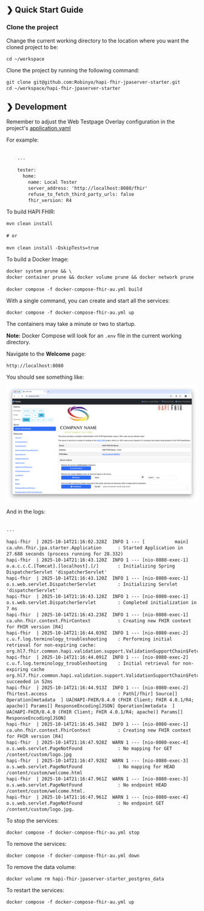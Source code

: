 ## ❯ Quick Start Guide

### Clone the project

Change the current working directory to the location where you want the cloned project to be:

```
cd ~/workspace
```

Clone the project by running the following command:

```
git clone git@github.com:Robinyo/hapi-fhir-jpaserver-starter.git
cd ~/workspace/hapi-fhir-jpaserver-starter
``` 

## ❯ Development

Remember to adjust the Web Testpage Overlay configuration in the project's [application.yaml](https://github.com/Robinyo/hapi-fhir-jpaserver-starter/blob/master/src/main/resources/application.yaml)

For example:

```

    ...

    tester:
      home:
        name: Local Tester
        server_address: 'http://localhost:8080/fhir'
        refuse_to_fetch_third_party_urls: false
        fhir_version: R4
```

To build HAPI FHIR:

```
mvn clean install

# or

mvn clean install -DskipTests=true
```

To build a Docker Image:

```
docker system prune && \
docker container prune && docker volume prune && docker network prune

docker compose -f docker-compose-fhir-au.yml build
```

With a single command, you can create and start all the services:

```
docker compose -f docker-compose-fhir-au.yml up
```

The containers may take a minute or two to startup.

**Note:** Docker Compose will look for an `.env` file in the current working directory.

Navigate to the **Welcome** page: 

```
http://localhost:8080
```

You should see something like:

<p align="center">
  <img src="https://github.com/Robinyo/hapi-fhir-jpaserver-starter/blob/master/docs/screen-shots/welcome.png" alt="Welcome page"/>
</p>

And in the logs:

```

...

hapi-fhir  | 2025-10-14T21:16:02.328Z  INFO 1 --- [           main] ca.uhn.fhir.jpa.starter.Application      : Started Application in 27.688 seconds (process running for 28.332)
hapi-fhir  | 2025-10-14T21:16:43.120Z  INFO 1 --- [nio-8080-exec-1] o.a.c.c.C.[Tomcat].[localhost].[/]       : Initializing Spring DispatcherServlet 'dispatcherServlet'
hapi-fhir  | 2025-10-14T21:16:43.120Z  INFO 1 --- [nio-8080-exec-1] o.s.web.servlet.DispatcherServlet        : Initializing Servlet 'dispatcherServlet'
hapi-fhir  | 2025-10-14T21:16:43.128Z  INFO 1 --- [nio-8080-exec-1] o.s.web.servlet.DispatcherServlet        : Completed initialization in 7 ms
hapi-fhir  | 2025-10-14T21:16:43.238Z  INFO 1 --- [nio-8080-exec-1] ca.uhn.fhir.context.FhirContext          : Creating new FHIR context for FHIR version [R4]
hapi-fhir  | 2025-10-14T21:16:44.039Z  INFO 1 --- [nio-8080-exec-2] c.u.f.log.terminology_troubleshooting    : Performing initial retrieval for non-expiring cache: org.hl7.fhir.common.hapi.validation.support.ValidationSupportChain$FetchAllKey@4d61a2b
hapi-fhir  | 2025-10-14T21:16:44.091Z  INFO 1 --- [nio-8080-exec-2] c.u.f.log.terminology_troubleshooting    : Initial retrieval for non-expiring cache org.hl7.fhir.common.hapi.validation.support.ValidationSupportChain$FetchAllKey@4d61a2b succeeded in 52ms
hapi-fhir  | 2025-10-14T21:16:44.913Z  INFO 1 --- [nio-8080-exec-2] fhirtest.access                          : Path[/fhir] Source[] Operation[metadata  ] UA[HAPI-FHIR/8.4.0 (FHIR Client; FHIR 4.0.1/R4; apache)] Params[] ResponseEncoding[JSON] Operation[metadata  ] UA[HAPI-FHIR/8.4.0 (FHIR Client; FHIR 4.0.1/R4; apache)] Params[] ResponseEncoding[JSON]
hapi-fhir  | 2025-10-14T21:16:45.348Z  INFO 1 --- [nio-8080-exec-1] ca.uhn.fhir.context.FhirContext          : Creating new FHIR context for FHIR version [R4]
hapi-fhir  | 2025-10-14T21:16:47.928Z  WARN 1 --- [nio-8080-exec-4] o.s.web.servlet.PageNotFound             : No mapping for GET /content/custom/logo.jpg
hapi-fhir  | 2025-10-14T21:16:47.928Z  WARN 1 --- [nio-8080-exec-3] o.s.web.servlet.PageNotFound             : No mapping for HEAD /content/custom/welcome.html
hapi-fhir  | 2025-10-14T21:16:47.961Z  WARN 1 --- [nio-8080-exec-3] o.s.web.servlet.PageNotFound             : No endpoint HEAD /content/custom/welcome.html.
hapi-fhir  | 2025-10-14T21:16:47.961Z  WARN 1 --- [nio-8080-exec-4] o.s.web.servlet.PageNotFound             : No endpoint GET /content/custom/logo.jpg.
```

To stop the services:

```
docker compose -f docker-compose-fhir-au.yml stop
```

To remove the services:

```
docker compose -f docker-compose-fhir-au.yml down
```

To remove the data volume:

```
docker volume rm hapi-fhir-jpaserver-starter_postgres_data
```

To restart the services:

```
docker compose -f docker-compose-fhir-au.yml up
```


